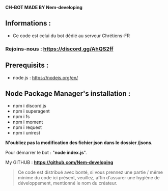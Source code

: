 __**CH-BOT MADE BY Nem-developing**__

## Informations : 
- Ce code est celui du bot dédié au serveur Chrétiens-FR
### Rejoins-nous : https://discord.gg/AhQS2ff

## Prerequisits : 
- node.js : https://nodejs.org/en/


## Node Package Manager's installation : 
- npm i discord.js
- npm i superagent
- npm i fs
- npm i moment
- npm i request
- npm i unirest

**N'oubliez pas la modification des fichier json dans le dossier /jsons.**

Pour démarrer le bot : "**node index.js**".

My GITHUB : **https://github.com/Nem-developing**

> Ce code est distribué avec bonté, si vous prennez une partie / même minime du code ici présent, veuillez, affin d'assurer une hygiène de développement, mentionné le nom du créateur.

